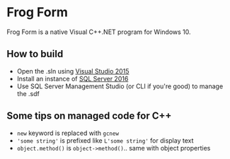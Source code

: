 # Frog Form

Frog Form is a native Visual C++.NET program for Windows 10.

## How to build

 - Open the .sln using [Visual Studio 2015](https://www.visualstudio.com/en-us/downloads/download-visual-studio-vs.aspx)
 - Install an instance of [SQL Server 2016](https://www.microsoft.com/en-us/server-cloud/products/sql-server-2016/)
 - Use SQL Server Management Studio (or CLI if you're good) to manage the .sdf
 
 ## Some tips on managed code for C++
 - `new` keyword is replaced with `gcnew`
 - `'some string'` is prefixed like `L'some string'` for display text
 - `object.method()` is `object->method()`.. same with object properties
 